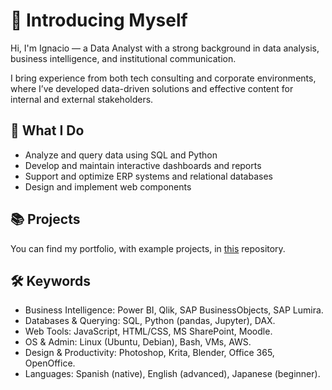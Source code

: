 # 👋 Introducing Myself

Hi, I'm Ignacio — a Data Analyst with a strong background in data analysis, business intelligence, and institutional communication. 

I bring experience from both tech consulting and corporate environments, where I’ve developed data-driven solutions and effective content for internal and external stakeholders.

## 🧠 What I Do

- Analyze and query data using SQL and Python
- Develop and maintain interactive dashboards and reports
- Support and optimize ERP systems and relational databases
- Design and implement web components

## 📚 Projects

You can find my portfolio, with example projects, in [this](https://github.com/ignaciolguin/ignaciolguin) repository.

## 🛠️ Keywords

- Business Intelligence: Power BI, Qlik, SAP BusinessObjects, SAP Lumira.
- Databases & Querying: SQL, Python (pandas, Jupyter), DAX.
- Web Tools: JavaScript, HTML/CSS, MS SharePoint, Moodle.
- OS & Admin: Linux (Ubuntu, Debian), Bash, VMs, AWS.
- Design & Productivity: Photoshop, Krita, Blender, Office 365, OpenOffice.
- Languages: Spanish (native), English (advanced), Japanese (beginner).
